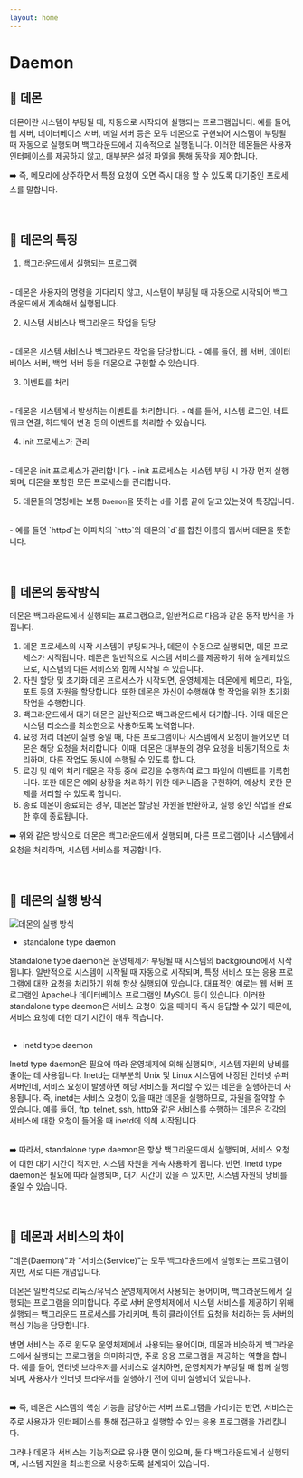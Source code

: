 ```yaml
---
layout: home
--- 
```


# **Daemon**

## **🔶 데몬**

데몬이란 시스템이 부팅될 때, 자동으로 시작되어 실행되는 프로그램입니다. 예를 들어, 웹 서버, 데이터베이스 서버, 메일 서버 등은 모두 데몬으로 구현되어 시스템이 부팅될 때 자동으로 실행되며 백그라운드에서 지속적으로 실행됩니다. 이러한 데몬들은 사용자 인터페이스를 제공하지 않고, 대부분은 설정 파일을 통해 동작을 제어합니다.
<br/>

➡️ 즉, 메모리에 상주하면서 특정 요청이 오면 즉시 대응 할 수 있도록 대기중인 프로세스를 말합니다.
<br/><br/><br/>

## **🔶 데몬의 특징**

1. 백그라운드에서 실행되는 프로그램
<br/>
    - 데몬은 사용자의 명령을 기다리지 않고, 시스템이 부팅될 때 자동으로 시작되어 백그라운드에서 계속해서 실행됩니다.
<br/>

2. 시스템 서비스나 백그라운드 작업을 담당
<br/>
    - 데몬은 시스템 서비스나 백그라운드 작업을 담당합니다.
    - 예를 들어, 웹 서버, 데이터베이스 서버, 백업 서버 등을 데몬으로 구현할 수 있습니다.
<br/>

3. 이벤트를 처리
<br/>
    - 데몬은 시스템에서 발생하는 이벤트를 처리합니다.
    - 예를 들어, 시스템 로그인, 네트워크 연결, 하드웨어 변경 등의 이벤트를 처리할 수 있습니다.
<br/>

4. init 프로세스가 관리
<br/>
    - 데몬은 init 프로세스가 관리합니다.
    - init 프로세스는 시스템 부팅 시 가장 먼저 실행되며, 데몬을 포함한 모든 프로세스를 관리합니다.
<br/>

5. 데몬들의 명칭에는 보통 `Daemon`을 뜻하는 `d`를 이름 끝에 달고 있는것이 특징입니다. 
<br/>
    - 예를 들면 `httpd`는 아파치의 `http`와 데몬의 `d`를 합친 이름의 웹서버 데몬을 뜻합니다.
<br/><br/><br/>


## **🔶 데몬의 동작방식**

데몬은 백그라운드에서 실행되는 프로그램으로, 일반적으로 다음과 같은 동작 방식을 가집니다.

1. 데몬 프로세스의 시작
시스템이 부팅되거나, 데몬이 수동으로 실행되면, 데몬 프로세스가 시작됩니다. 데몬은 일반적으로 시스템 서비스를 제공하기 위해 설계되었으므로, 시스템의 다른 서비스와 함께 시작될 수 있습니다.
2. 자원 할당 및 초기화
데몬 프로세스가 시작되면, 운영체제는 데몬에게 메모리, 파일, 포트 등의 자원을 할당합니다. 또한 데몬은 자신이 수행해야 할 작업을 위한 초기화 작업을 수행합니다.
3. 백그라운드에서 대기
데몬은 일반적으로 백그라운드에서 대기합니다. 이때 데몬은 시스템 리소스를 최소한으로 사용하도록 노력합니다.
4. 요청 처리
데몬이 실행 중일 때, 다른 프로그램이나 시스템에서 요청이 들어오면 데몬은 해당 요청을 처리합니다. 이때, 데몬은 대부분의 경우 요청을 비동기적으로 처리하며, 다른 작업도 동시에 수행될 수 있도록 합니다.
5. 로깅 및 예외 처리
데몬은 작동 중에 로깅을 수행하여 로그 파일에 이벤트를 기록합니다. 또한 데몬은 예외 상황을 처리하기 위한 메커니즘을 구현하여, 예상치 못한 문제를 처리할 수 있도록 합니다.
6. 종료
데몬이 종료되는 경우, 데몬은 할당된 자원을 반환하고, 실행 중인 작업을 완료한 후에 종료됩니다.

➡️ 위와 같은 방식으로 데몬은 백그라운드에서 실행되며, 다른 프로그램이나 시스템에서 요청을 처리하며, 시스템 서비스를 제공합니다.
<br/><br/><br/>

## **🔶 데몬의 실행 방식**
![데몬의 실행 방식](https://t1.daumcdn.net/cfile/tistory/243526455338FB9F27)

- standalone type daemon

Standalone type daemon은 운영체제가 부팅될 때 시스템의 background에서 시작됩니다. 일반적으로 시스템이 시작될 때 자동으로 시작되며, 특정 서비스 또는 응용 프로그램에 대한 요청을 처리하기 위해 항상 실행되어 있습니다. 대표적인 예로는 웹 서버 프로그램인 Apache나 데이터베이스 프로그램인 MySQL 등이 있습니다. 이러한 standalone type daemon은 서비스 요청이 있을 때마다 즉시 응답할 수 있기 때문에, 서비스 요청에 대한 대기 시간이 매우 적습니다.
<br/><br/>

- inetd type daemon

Inetd type daemon은 필요에 따라 운영체제에 의해 실행되며, 시스템 자원의 낭비를 줄이는 데 사용됩니다. Inetd는 대부분의 Unix 및 Linux 시스템에 내장된 인터넷 슈퍼서버인데, 서비스 요청이 발생하면 해당 서비스를 처리할 수 있는 데몬을 실행하는데 사용됩니다. 즉, inetd는 서비스 요청이 있을 때만 데몬을 실행하므로, 자원을 절약할 수 있습니다. 예를 들어, ftp, telnet, ssh, http와 같은 서비스를 수행하는 데몬은 각각의 서비스에 대한 요청이 들어올 때 inetd에 의해 시작됩니다.
<br/><br/>

➡️ 따라서, standalone type daemon은 항상 백그라운드에서 실행되며, 서비스 요청에 대한 대기 시간이 적지만, 시스템 자원을 계속 사용하게 됩니다. 반면, inetd type daemon은 필요에 따라 실행되며, 대기 시간이 있을 수 있지만, 시스템 자원의 낭비를 줄일 수 있습니다.
<br/><br/><br/>


## **🔶 데몬과 서비스의 차이**

"데몬(Daemon)"과 "서비스(Service)"는 모두 백그라운드에서 실행되는 프로그램이지만, 서로 다른 개념입니다.

데몬은 일반적으로 리눅스/유닉스 운영체제에서 사용되는 용어이며, 백그라운드에서 실행되는 프로그램을 의미합니다. 주로 서버 운영체제에서 시스템 서비스를 제공하기 위해 실행되는 백그라운드 프로세스를 가리키며, 특히 클라이언트 요청을 처리하는 등 서버의 핵심 기능을 담당합니다.

반면 서비스는 주로 윈도우 운영체제에서 사용되는 용어이며, 데몬과 비슷하게 백그라운드에서 실행되는 프로그램을 의미하지만, 주로 응용 프로그램을 제공하는 역할을 합니다. 예를 들어, 인터넷 브라우저를 서비스로 설치하면, 운영체제가 부팅될 때 함께 실행되며, 사용자가 인터넷 브라우저를 실행하기 전에 이미 실행되어 있습니다.
<br/><br/>

➡️ 즉, 데몬은 시스템의 핵심 기능을 담당하는 서버 프로그램을 가리키는 반면, 서비스는 주로 사용자가 인터페이스를 통해 접근하고 실행할 수 있는 응용 프로그램을 가리킵니다. 

그러나 데몬과 서비스는 기능적으로 유사한 면이 있으며, 둘 다 백그라운드에서 실행되며, 시스템 자원을 최소한으로 사용하도록 설계되어 있습니다.